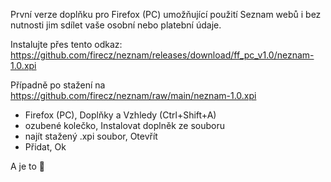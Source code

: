 První verze doplňku pro Firefox (PC) umožňující použití Seznam webů i bez nutnosti jim sdílet vaše osobní nebo platební údaje.

Instalujte přes tento odkaz: https://github.com/firecz/neznam/releases/download/ff_pc_v1.0/neznam-1.0.xpi

Případně po stažení na https://github.com/firecz/neznam/raw/main/neznam-1.0.xpi
 - Firefox (PC), Doplňky a Vzhledy (Ctrl+Shift+A)
 - ozubené kolečko, Instalovat doplněk ze souboru
 - najít stažený .xpi soubor, Otevřít
 - Přidat, Ok

A je to 🐶
